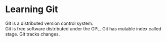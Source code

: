 # Learning Git
Git is a distributed version control system.  
Git is free software distributed under the GPL.
Git has mutable index called stage.
Git tracks changes.
